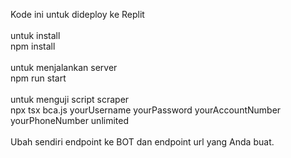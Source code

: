 Kode ini untuk dideploy ke Replit
<br><br>
untuk install<br>
npm install
<br><br>
untuk menjalankan server<br>
npm run start
<br><br>
untuk menguji script scraper <br>
npx tsx bca.js yourUsername yourPassword yourAccountNumber yourPhoneNumber unlimited
<br><br>
Ubah sendiri endpoint ke BOT dan endpoint url yang Anda buat.


